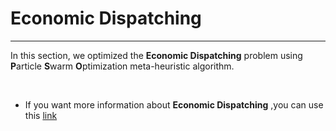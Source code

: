 # Economic Dispatching
<hr />

In this section, we optimized the **Economic Dispatching** problem using **P**article **S**warm **O**ptimization meta-heuristic algorithm.

<br />

* If you want more information about **Economic Dispatching** ,you can use this <a href="https://en.wikipedia.org/wiki/Merit_order#:~:text=the%20consumer%20end.-,Economic%20dispatch,to%20transmission%20and%20operational%20constraints." target="_blank">link</a>
